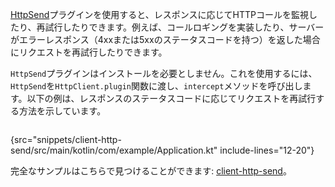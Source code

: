 [//]: # (title: HttpSendを使用したリクエストのインターセプト)

<primary-label ref="client-plugin"/>

<tldr>
<var name="example_name" value="client-http-send"/>
<include from="lib.topic" element-id="download_example"/>
</tldr>

[HttpSend](https://api.ktor.io/ktor-client/ktor-client-core/io.ktor.client.plugins/-http-send/index.html)プラグインを使用すると、レスポンスに応じてHTTPコールを監視したり、再試行したりできます。例えば、コールロギングを実装したり、サーバーがエラーレスポンス（4xxまたは5xxのステータスコードを持つ）を返した場合にリクエストを再試行したりできます。

`HttpSend`プラグインはインストールを必要としません。これを使用するには、`HttpSend`を`HttpClient.plugin`関数に渡し、`intercept`メソッドを呼び出します。以下の例は、レスポンスのステータスコードに応じてリクエストを再試行する方法を示しています。

```kotlin
```
{src="snippets/client-http-send/src/main/kotlin/com/example/Application.kt" include-lines="12-20"}

完全なサンプルはこちらで見つけることができます: [client-http-send](https://github.com/ktorio/ktor-documentation/tree/%ktor_version%/codeSnippets/snippets/client-http-send)。